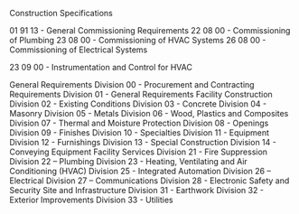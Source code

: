 Construction Specifications

01 91 13 - General Commissioning Requirements
22 08 00 - Commissioning of Plumbing
23 08 00 - Commissioning of HVAC Systems
26 08 00 - Commissioning of Electrical Systems

23 09 00 - Instrumentation and Control for HVAC


General Requirements
Division 00 - Procurement and Contracting Requirements
Division 01 - General Requirements
Facility Construction
Division 02 - Existing Conditions
Division 03 - Concrete
Division 04 - Masonry
Division 05 - Metals
Division 06 - Wood, Plastics and Composites
Division 07 - Thermal and Moisture Protection
Division 08 - Openings
Division 09 - Finishes
Division 10 - Specialties
Division 11 - Equipment
Division 12 - Furnishings
Division 13 - Special Construction
Division 14 - Conveying Equipment
Facility Services
Division 21 - Fire Suppression
Division 22 – Plumbing
Division 23 - Heating, Ventilating and Air Conditioning (HVAC)
Division 25 - Integrated Automation
Division 26 – Electrical
Division 27 – Communications
Division 28 - Electronic Safety and Security
Site and Infrastructure
Division 31 - Earthwork
Division 32 - Exterior Improvements
Division 33 - Utilities
